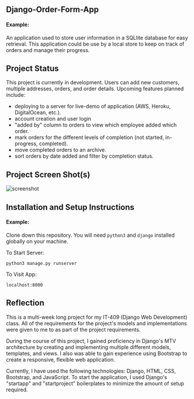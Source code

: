 ## Django-Order-Form-App

#### Example:

An application used to store user information in a SQLlite database for easy retrieval. This application could be use by a local store to keep on track of orders and manage their progress.

## Project Status

This project is currently in development. Users can add new customers, multiple addresses, orders, and order details. Upcoming features planned include:

- deploying to a server for live-demo of application (AWS, Heroku, DigitalOcean, etc.).
- account creation and user login 
- "added by" column to orders to view which employee added which order.
- mark orders for the different levels of completion (not started, in-progress, completed).
- move completed orders to an archive.
- sort orders by date added and filter by completion status.

## Project Screen Shot(s)

![screenshot](/screenshot/index_screenshot.png)

## Installation and Setup Instructions

#### Example:  

Clone down this repository. You will need `python3` and `django` installed globally on your machine.  

To Start Server:

`python3 manage.py runserver`  

To Visit App:

`localhost:8000`  

## Reflection

This is a multi-week long project for my IT-409 (Django Web Development) class. All of the requirements for the project's models and implementations were given to me to as part of the project requirements.

During the course of this project, I gained proficiency in Django's MTV architecture by creating and implementing multiple different models, templates, and views. I also was able to gain experience using Bootstrap to create a responsive, flexible web application.

Currently, I have used the following technologies: Django, HTML, CSS, Bootstrap, and JavaScript. To start the application, I used Django's "startapp" and "startproject" boilerplates to minimize the amount of setup required.

